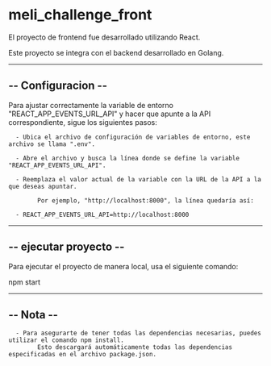 # meli_challenge_front

El proyecto de frontend fue desarrollado utilizando React.

Este proyecto se integra con el backend desarrollado en Golang.

-------------------------------------------------- 
--                      Configuracion           --
--------------------------------------------------

Para ajustar correctamente la variable de entorno "REACT_APP_EVENTS_URL_API" y hacer que apunte a la API correspondiente, sigue los siguientes pasos:

      - Ubica el archivo de configuración de variables de entorno, este archivo se llama ".env".

      - Abre el archivo y busca la línea donde se define la variable "REACT_APP_EVENTS_URL_API".

      - Reemplaza el valor actual de la variable con la URL de la API a la que deseas apuntar. 
  
			Por ejemplo, "http://localhost:8000", la línea quedaría así:
  
      - REACT_APP_EVENTS_URL_API=http://localhost:8000
  

-------------------------------------------------- 
--              ejecutar proyecto               --
--------------------------------------------------
Para ejecutar el proyecto de manera local, usa el siguiente comando:

  npm start



-------------------------------------------------- 
--                      Nota                    --
--------------------------------------------------
      - Para asegurarte de tener todas las dependencias necesarias, puedes utilizar el comando npm install.
			Esto descargará automáticamente todas las dependencias especificadas en el archivo package.json.